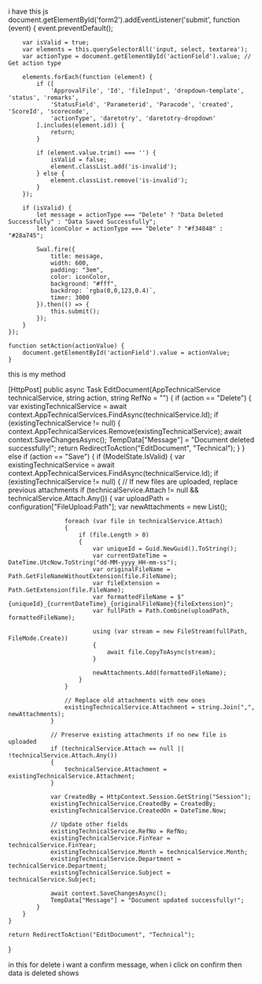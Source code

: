 i have this js 	
document.getElementById('form2').addEventListener('submit', function (event) {
		event.preventDefault();

		var isValid = true;
		var elements = this.querySelectorAll('input, select, textarea');
		var actionType = document.getElementById('actionField').value; // Get action type

		elements.forEach(function (element) {
			if ([
				'ApprovalFile', 'Id', 'fileInput', 'dropdown-template', 'status', 'remarks',
				'StatusField', 'Parameterid', 'Paracode', 'created', 'ScoreId', 'scorecode',
				'actionType', 'daretotry', 'daretotry-dropdown'
			].includes(element.id)) {
				return;
			}

			if (element.value.trim() === '') {
				isValid = false;
				element.classList.add('is-invalid');
			} else {
				element.classList.remove('is-invalid');
			}
		});

		if (isValid) {
			let message = actionType === "Delete" ? "Data Deleted Successfully" : "Data Saved Successfully";
			let iconColor = actionType === "Delete" ? "#f34848" : "#28a745";

			Swal.fire({
				title: message,
				width: 600,
				padding: "3em",
				color: iconColor,
				background: "#fff",
				backdrop: `rgba(0,0,123,0.4)`,
				timer: 3000
			}).then(() => {
				this.submit();
			});
		}
	});

	function setAction(actionValue) {
		document.getElementById('actionField').value = actionValue;
	}
this is my method 

[HttpPost]
public async Task<IActionResult> EditDocument(AppTechnicalService technicalService, string action, string RefNo = "")
{
	if (action == "Delete")
	{
		var existingTechnicalService = await context.AppTechnicalServices.FindAsync(technicalService.Id);
		if (existingTechnicalService != null)
		{
			context.AppTechnicalServices.Remove(existingTechnicalService);
			await context.SaveChangesAsync();
			TempData["Message"] = "Document deleted successfully!";
			return RedirectToAction("EditDocument", "Technical");
		}
	}
	else if (action == "Save")
	{
		if (ModelState.IsValid)
		{
			var existingTechnicalService = await context.AppTechnicalServices.FindAsync(technicalService.Id);
			if (existingTechnicalService != null)
			{
				// If new files are uploaded, replace previous attachments
				if (technicalService.Attach != null && technicalService.Attach.Any())
				{
					var uploadPath = configuration["FileUpload:Path"];
					var newAttachments = new List<string>();

					foreach (var file in technicalService.Attach)
					{
						if (file.Length > 0)
						{
							var uniqueId = Guid.NewGuid().ToString();
							var currentDateTime = DateTime.UtcNow.ToString("dd-MM-yyyy_HH-mm-ss");
							var originalFileName = Path.GetFileNameWithoutExtension(file.FileName);
							var fileExtension = Path.GetExtension(file.FileName);
							var formattedFileName = $"{uniqueId}_{currentDateTime}_{originalFileName}{fileExtension}";
							var fullPath = Path.Combine(uploadPath, formattedFileName);

							using (var stream = new FileStream(fullPath, FileMode.Create))
							{
								await file.CopyToAsync(stream);
							}

							newAttachments.Add(formattedFileName);
						}
					}

					// Replace old attachments with new ones
					existingTechnicalService.Attachment = string.Join(",", newAttachments);
				}

				// Preserve existing attachments if no new file is uploaded
				if (technicalService.Attach == null || !technicalService.Attach.Any())
				{
					technicalService.Attachment = existingTechnicalService.Attachment;
				}

				var CreatedBy = HttpContext.Session.GetString("Session");
				existingTechnicalService.CreatedBy = CreatedBy;
				existingTechnicalService.CreatedOn = DateTime.Now;

				// Update other fields
				existingTechnicalService.RefNo = RefNo;
				existingTechnicalService.FinYear = technicalService.FinYear;
				existingTechnicalService.Month = technicalService.Month;
				existingTechnicalService.Department = technicalService.Department;
				existingTechnicalService.Subject = technicalService.Subject;

				await context.SaveChangesAsync();
				TempData["Message"] = "Document updated successfully!";
			}
		}
	}

	return RedirectToAction("EditDocument", "Technical");
}

in this for delete i want a confirm message, when i click on confirm then data is deleted shows 



